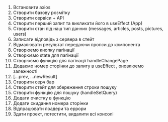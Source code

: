 1. Встановити axios
2. Створити базову розмітку
3. Створити сервіси + API
4. Створити перший запит та викликати його в useEffect (App)
5. Створити стан під наш тип данних (messages, articles, posts, pictures, users)
6. Записати відповідь з сервера в стейт
7. Відмалювати результат передаючи пропси до компонента
8. Створюємо кнопку пагінації
9. Створюємо state для пагінації
10. Створюємо функцію для пагінації handleChangePage
11. Додаємо номер сторінки до запиту в useEffect , оновлюємо залежності
12. [...prev, ...newResult]
13. Створити серч бар
14. Створити стейт для збереження строки пошуку
15. Створити функцію для пошуку (handleSetQuery)
16. Додати очистку в функцію
17. Додати скидання номера сторінки
18. Відпрацювати лоадери та еррори
19. Здати проект, потестити, видалити всі консолі

